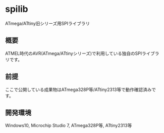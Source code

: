 # spilib
ATmega/ATtiny旧シリーズ用SPIライブラリ

## 概要
ATMEL時代のAVR(ATmega/ATtinyシリーズ)で利用している独自のSPIライブラリです。  

## 前提
ここで公開している成果物はATmega328P等/ATtiny2313等で動作確認済みです。  

## 開発環境
Windows10, Microchip Studio 7, ATmega328P等, ATtiny2313等
